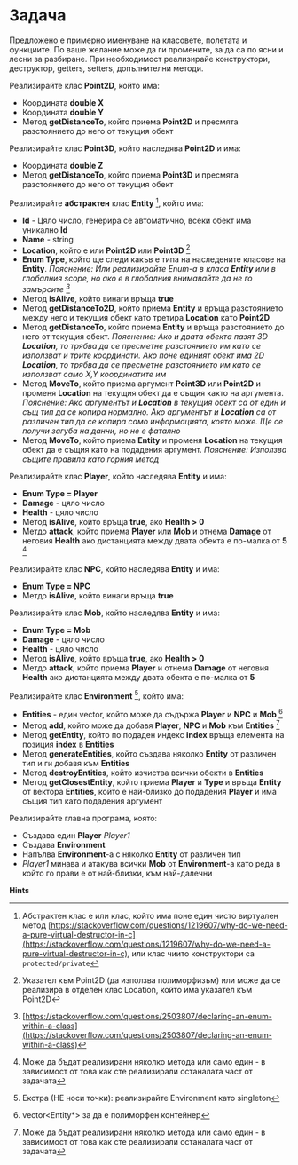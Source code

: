 # **Задача**

Предложено е примерно именуване на класовете, полетата и функциите. По ваше желание може да ги промените, за да са по ясни и лесни за разбиране. При необходимост реализирайе конструктори, деструктор, getters, setters, допълнителни методи.

Реализирайте клас **Point2D**, който има:

- Координата **double X**
- Координата **double Y**
- Метод **getDistanceTo**, който приема **Point2D** и пресмята разстоянието до него от текущия обект

Реализирайте клас **Point3D**, който наследява **Point2D** и има:

- Координата **double Z**
- Метод **getDistanceTo**, който приема **Point3D** и пресмята разстоянието до него от текущия обект

Реализирайте **абстрактен** клас **Entity** [^abstract], който има:

- **Id** - Цяло число, генерира се автоматично, всеки обект има уникално **Id**
- **Name** - string
- **Location**, който е или **Point2D** или **Point3D** [^location]
- **Enum Type**, който ще следи какъв е типа на наследените класове на **Entity**. *Пояснение: Или реализирайте Enum-а в класа **Entity** или в глобалния scope, но ако е в глобалния внимавайте да не го замърсите [^enums]*
- Метод **isAlive**, който винаги връща **true**
- Метод **getDistanceTo2D**, който приема **Entity** и връща разстоянието между него и текущия обект като третира **Location** като **Point2D**
- Метод **getDistanceTo**, който приема **Entity** и връща разстоянието до него от текущия обект. *Пояснение: Ако и двата обекта пазят 3D **Location**, то трябва да се пресметне разстоянието им като се използват и трите координати. Ако поне единият обект има 2D **Location**, то трябва да се пресметне разстоянието им като се използват само X,Y координатите им*
- Метод **MoveTo**, който приема аргумент **Point3D** или **Point2D** и променя **Location** на текущия обект да е същия както на аргумента. *Пояснение: Ако аргументът и **Location** в текущия обект са от един и същ тип да се копира нормално. Ако аргументът и **Location** са от различен тип да се копира само информацията, която може. Ще се получи загуба на данни, но не е фатално*
- Метод **MoveTo**, който приема **Entity** и променя **Location** на текущия обект да е същия като на подадения аргумент. *Пояснение: Използва същите правила като горния метод*

Реализирайте клас **Player**, който наследява **Entity** и има:

- **Enum Type = Player**
- **Damage** - цяло число
- **Health** - цяло число
- Метод **isAlive**, който връща **true**, ако **Health > 0**
- Метдо **attack**, който приема **Player** или **Mob** и отнема **Damage** от неговия **Health** ако дистанцията между двата обекта е по-малка от **5** [^attack]

Реализирайте клас **NPC**, който наследява **Entity** и има:

- **Enum Type = NPC**
- Метдо **isAlive**, който винаги връща **true**

Реализирайте клас **Mob**, който наследява **Entity** и има:

- **Enum Type = Mob**
- **Damage** - цяло число
- **Health** - цяло число
- Метод **isAlive**, който връща **true**, ако **Health > 0**
- Метдо **attack**, който приема **Player** и отнема **Damage** от неговия **Health** ако дистанцията между двата обекта е по-малка от **5**

Реализирайте клас **Environment** [^singleton], който има:

- **Entities** - един vector, който може да съдържа **Player** и **NPC** и **Mob** [^polymorphicvector]
- Метод **add**, който може да добавя **Player**, **NPC** и **Mob** към **Entities** [^attack]
- Метод **getEntity**, който по подаден индекс **index** връща елемента на позиция **index** в **Entities**
- Метод **generateEntities**, който създава няколко **Entity** от различен тип и ги добавя към **Entities**
- Метод **destroyEntities**, който изчиства всички обекти в **Entities**
- Метод **getClosestEntity**, който приема **Player** и **Type** и връща **Entity** от вектора **Entities**, който е най-близко до подадения **Player** и има същия тип като подадения аргумент

Реализирайте главна програма, която:

- Създава един **Player** *Player1*
- Създава **Environment**
- Напълва **Environment**-а с няколко **Entity** от различен тип
- *Player1* минава и атакува всички **Mob** от **Environment**-а като реда в който го прави е от най-близки, към най-далечни

**Hints**

[^location]: Указател към Point2D (да използва полиморфизъм) или може да се реализира в отделен клас Location, който има указател към Point2D
[^enums]: [https://stackoverflow.com/questions/2503807/declaring-an-enum-within-a-class](https://stackoverflow.com/questions/2503807/declaring-an-enum-within-a-class)
[^abstract]: Абстрактен клас  е или клас, който има поне един чисто виртуален метод [https://stackoverflow.com/questions/1219607/why-do-we-need-a-pure-virtual-destructor-in-c](https://stackoverflow.com/questions/1219607/why-do-we-need-a-pure-virtual-destructor-in-c), или клас чиито конструктори са `protected/private`
[^attack]: Може да бъдат реализирани няколко метода или само един - в зависимост от това как сте реализирали останалата част от задачата
[^polymorphicvector]: vector<Entity*> за да е полиморфен контейнер
[^singleton]: Екстра (НЕ носи точки): реализирайте Environment като singleton
